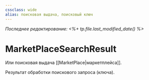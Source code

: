 ```yaml
---
cssclass: wide
alias: поисковая выдача, поисковый ключ
---
```


*Последнее редактирование: <%+ tp.file.last_modified_date() %>*

# MarketPlaceSearchResult

Или поисковая выдача [[MarketPlace|маркетплейса]].

Результат обработки поискового запроса (ключа).
